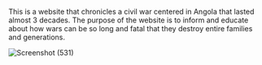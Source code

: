 This is a website that chronicles a civil war centered in Angola that lasted almost 3 decades. The purpose of the website is to inform and educate about how wars can be so long and fatal that they destroy entire families and generations.

![Screenshot (531)](https://github.com/RodriguesIsrael/Angolas-Civil-War/assets/122437243/21c51e09-75ba-4e78-bfbc-1a071ac0abeb)
